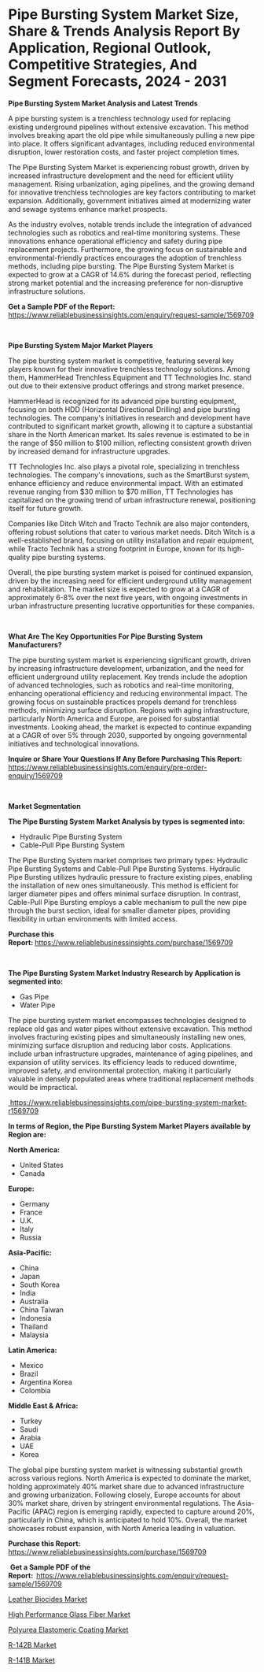 <p><h1>Pipe Bursting System Market Size, Share & Trends Analysis Report By Application, Regional Outlook, Competitive Strategies, And Segment Forecasts, 2024 - 2031</h1></p><p><strong>Pipe Bursting System Market Analysis and Latest Trends</strong></p>
<p><p>A pipe bursting system is a trenchless technology used for replacing existing underground pipelines without extensive excavation. This method involves breaking apart the old pipe while simultaneously pulling a new pipe into place. It offers significant advantages, including reduced environmental disruption, lower restoration costs, and faster project completion times.</p><p>The Pipe Bursting System Market is experiencing robust growth, driven by increased infrastructure development and the need for efficient utility management. Rising urbanization, aging pipelines, and the growing demand for innovative trenchless technologies are key factors contributing to market expansion. Additionally, government initiatives aimed at modernizing water and sewage systems enhance market prospects.</p><p>As the industry evolves, notable trends include the integration of advanced technologies such as robotics and real-time monitoring systems. These innovations enhance operational efficiency and safety during pipe replacement projects. Furthermore, the growing focus on sustainable and environmental-friendly practices encourages the adoption of trenchless methods, including pipe bursting. The Pipe Bursting System Market is expected to grow at a CAGR of 14.6% during the forecast period, reflecting strong market potential and the increasing preference for non-disruptive infrastructure solutions.</p></p>
<p><strong>Get a Sample PDF of the Report:&nbsp;</strong> <a href="https://www.reliablebusinessinsights.com/enquiry/request-sample/1569709?utm_campaign=1719&utm_medium=2&utm_source=Github&utm_content=ia&utm_term=14102024&utm_id=pipe-bursting-system">https://www.reliablebusinessinsights.com/enquiry/request-sample/1569709</a></p>
<p>&nbsp;</p>
<p><strong>Pipe Bursting System Major Market Players</strong></p>
<p><p>The pipe bursting system market is competitive, featuring several key players known for their innovative trenchless technology solutions. Among them, HammerHead Trenchless Equipment and TT Technologies Inc. stand out due to their extensive product offerings and strong market presence.</p><p>HammerHead is recognized for its advanced pipe bursting equipment, focusing on both HDD (Horizontal Directional Drilling) and pipe bursting technologies. The company's initiatives in research and development have contributed to significant market growth, allowing it to capture a substantial share in the North American market. Its sales revenue is estimated to be in the range of $50 million to $100 million, reflecting consistent growth driven by increased demand for infrastructure upgrades.</p><p>TT Technologies Inc. also plays a pivotal role, specializing in trenchless technologies. The company's innovations, such as the SmartBurst system, enhance efficiency and reduce environmental impact. With an estimated revenue ranging from $30 million to $70 million, TT Technologies has capitalized on the growing trend of urban infrastructure renewal, positioning itself for future growth.</p><p>Companies like Ditch Witch and Tracto Technik are also major contenders, offering robust solutions that cater to various market needs. Ditch Witch is a well-established brand, focusing on utility installation and repair equipment, while Tracto Technik has a strong footprint in Europe, known for its high-quality pipe bursting systems.</p><p>Overall, the pipe bursting system market is poised for continued expansion, driven by the increasing need for efficient underground utility management and rehabilitation. The market size is expected to grow at a CAGR of approximately 6-8% over the next five years, with ongoing investments in urban infrastructure presenting lucrative opportunities for these companies.</p></p>
<p>&nbsp;</p>
<p><strong>What Are The Key Opportunities For Pipe Bursting System Manufacturers?</strong></p>
<p><p>The pipe bursting system market is experiencing significant growth, driven by increasing infrastructure development, urbanization, and the need for efficient underground utility replacement. Key trends include the adoption of advanced technologies, such as robotics and real-time monitoring, enhancing operational efficiency and reducing environmental impact. The growing focus on sustainable practices propels demand for trenchless methods, minimizing surface disruption. Regions with aging infrastructure, particularly North America and Europe, are poised for substantial investments. Looking ahead, the market is expected to continue expanding at a CAGR of over 5% through 2030, supported by ongoing governmental initiatives and technological innovations.</p></p>
<p><strong>Inquire or Share Your Questions If Any Before Purchasing This Report:</strong> <a href="https://www.reliablebusinessinsights.com/enquiry/pre-order-enquiry/1569709?utm_campaign=1719&utm_medium=2&utm_source=Github&utm_content=ia&utm_term=14102024&utm_id=pipe-bursting-system">https://www.reliablebusinessinsights.com/enquiry/pre-order-enquiry/1569709</a></p>
<p>&nbsp;</p>
<p><strong>Market Segmentation</strong></p>
<p><strong>The Pipe Bursting System Market Analysis by types is segmented into:</strong></p>
<p><ul><li>Hydraulic Pipe Bursting System</li><li>Cable-Pull Pipe Bursting System</li></ul></p>
<p><p>The Pipe Bursting System market comprises two primary types: Hydraulic Pipe Bursting Systems and Cable-Pull Pipe Bursting Systems. Hydraulic Pipe Bursting utilizes hydraulic pressure to fracture existing pipes, enabling the installation of new ones simultaneously. This method is efficient for larger diameter pipes and offers minimal surface disruption. In contrast, Cable-Pull Pipe Bursting employs a cable mechanism to pull the new pipe through the burst section, ideal for smaller diameter pipes, providing flexibility in urban environments with limited access.</p></p>
<p><strong>Purchase this Report:&nbsp;</strong><a href="https://www.reliablebusinessinsights.com/purchase/1569709?utm_campaign=1719&utm_medium=2&utm_source=Github&utm_content=ia&utm_term=14102024&utm_id=pipe-bursting-system">https://www.reliablebusinessinsights.com/purchase/1569709</a></p>
<p>&nbsp;</p>
<p><strong>The Pipe Bursting System Market Industry Research by Application is segmented into:</strong></p>
<p><ul><li>Gas Pipe</li><li>Water Pipe</li></ul></p>
<p><p>The pipe bursting system market encompasses technologies designed to replace old gas and water pipes without extensive excavation. This method involves fracturing existing pipes and simultaneously installing new ones, minimizing surface disruption and reducing labor costs. Applications include urban infrastructure upgrades, maintenance of aging pipelines, and expansion of utility services. Its efficiency leads to reduced downtime, improved safety, and environmental protection, making it particularly valuable in densely populated areas where traditional replacement methods would be impractical.</p></p>
<p><a href="https://www.reliablebusinessinsights.com/pipe-bursting-system-market-r1569709?utm_campaign=1719&utm_medium=2&utm_source=Github&utm_content=ia&utm_term=14102024&utm_id=pipe-bursting-system">&nbsp;https://www.reliablebusinessinsights.com/pipe-bursting-system-market-r1569709</a></p>
<p><strong>In terms of Region, the Pipe Bursting System Market Players available by Region are:</strong></p>
<p>
    <p> <strong> North America: </strong>
        <ul>
            <li>United States</li>
            <li>Canada</li>
        </ul>
        </p> 
    <p> <strong> Europe: </strong>
        <ul>
            <li>Germany</li>
            <li>France</li>
            <li>U.K.</li>
            <li>Italy</li>
            <li>Russia</li>
        </ul>
        </p> 
    <p> <strong> Asia-Pacific: </strong>
        <ul>
            <li>China</li>
            <li>Japan</li>
            <li>South Korea</li>
            <li>India</li>
            <li>Australia</li>
            <li>China Taiwan</li>
            <li>Indonesia</li>
            <li>Thailand</li>
            <li>Malaysia</li>
        </ul>
        </p> 
    <p> <strong> Latin America: </strong>
        <ul>
            <li>Mexico</li>
            <li>Brazil</li>
            <li>Argentina Korea</li>
            <li>Colombia</li>
        </ul>
        </p> 
    <p> <strong> Middle East & Africa: </strong>
        <ul>
            <li>Turkey</li>
            <li>Saudi</li>
            <li>Arabia</li>
            <li>UAE</li>
            <li>Korea</li>
        </ul>
    </p>
    </p>
<p><p>The global pipe bursting system market is witnessing substantial growth across various regions. North America is expected to dominate the market, holding approximately 40% market share due to advanced infrastructure and growing urbanization. Following closely, Europe accounts for about 30% market share, driven by stringent environmental regulations. The Asia-Pacific (APAC) region is emerging rapidly, expected to capture around 20%, particularly in China, which is anticipated to hold 10%. Overall, the market showcases robust expansion, with North America leading in valuation.</p></p>
<p><strong>Purchase this Report: </strong><a href="https://www.reliablebusinessinsights.com/purchase/1569709?utm_campaign=1719&utm_medium=2&utm_source=Github&utm_content=ia&utm_term=14102024&utm_id=pipe-bursting-system">https://www.reliablebusinessinsights.com/purchase/1569709</a></p>
<p>&nbsp;<strong>Get a Sample PDF of the Report:&nbsp;&nbsp;</strong><a href="https://www.reliablebusinessinsights.com/enquiry/request-sample/1569709?utm_campaign=1719&utm_medium=2&utm_source=Github&utm_content=ia&utm_term=14102024&utm_id=pipe-bursting-system">https://www.reliablebusinessinsights.com/enquiry/request-sample/1569709</a></p>
<p><strong></strong></p>
<p><p><a href="https://www.linkedin.com/pulse/leather-biocides-market-trends-focusing-insight-forecast-analysis-hnx4c?trk=public_post_embed_feed-article-content&utm_campaign=1719&utm_medium=2&utm_source=Github&utm_content=ia&utm_term=14102024&utm_id=pipe-bursting-system">Leather Biocides Market</a></p><p><a href="https://www.linkedin.com/pulse/high-performance-glass-fiber-market-research-report-exploring-umlec?trk=public_post_embed_feed-article-content&utm_campaign=1719&utm_medium=2&utm_source=Github&utm_content=ia&utm_term=14102024&utm_id=pipe-bursting-system">High Performance Glass Fiber Market</a></p><p><a href="https://www.linkedin.com/pulse/polyurea-elastomeric-coating-market-segmentation-applications-qe48c?trk=public_post_embed_feed-article-content&utm_campaign=1719&utm_medium=2&utm_source=Github&utm_content=ia&utm_term=14102024&utm_id=pipe-bursting-system">Polyurea Elastomeric Coating Market</a></p><p><a href="https://www.linkedin.com/pulse/global-r-142b-market-trends-insights-growth-opportunities-challenges-txkoc?trk=public_post_embed_feed-article-content&utm_campaign=1719&utm_medium=2&utm_source=Github&utm_content=ia&utm_term=14102024&utm_id=pipe-bursting-system">R-142B Market</a></p><p><a href="https://www.linkedin.com/pulse/global-r-141b-industry-analysis-share-growth-trends-forecast-bn64c?trk=public_post_embed_feed-article-content&utm_campaign=1719&utm_medium=2&utm_source=Github&utm_content=ia&utm_term=14102024&utm_id=pipe-bursting-system">R-141B Market</a></p></p>